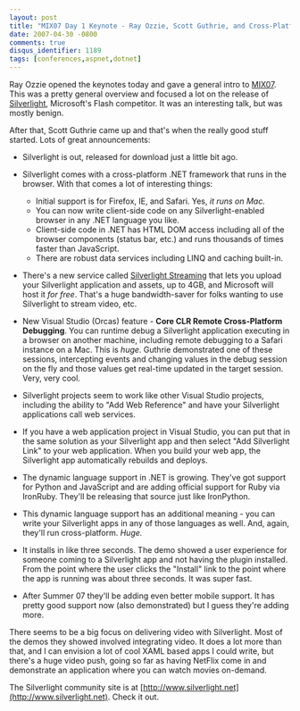 ```yaml
---
layout: post
title: "MIX07 Day 1 Keynote - Ray Ozzie, Scott Guthrie, and Cross-Platform Debugging"
date: 2007-04-30 -0800
comments: true
disqus_identifier: 1189
tags: [conferences,aspnet,dotnet]
---
```

Ray Ozzie opened the keynotes today and gave a general intro to
[MIX07](http://visitmix.com). This was a pretty general overview and
focused a lot on the release of
[Silverlight](http://www.microsoft.com/silverlight/), Microsoft's Flash
competitor. It was an interesting talk, but was mostly benign.

 After that, Scott Guthrie came up and that's when the really good stuff
started. Lots of great announcements:

- Silverlight is out, released for download just a little bit ago.
- Silverlight comes with a cross-platform .NET framework that runs in
    the browser. With that comes a lot of interesting things:
  - Initial support is for Firefox, IE, and Safari. Yes, *it runs on
        Mac.*
  - You can now write client-side code on any Silverlight-enabled
        browser in any .NET language you like.
  - Client-side code in .NET has HTML DOM access including all of
        the browser components (status bar, etc.) and runs thousands of
        times faster than JavaScript.
  - There are robust data services including LINQ and caching
        built-in.

- There's a new service called [Silverlight
    Streaming](http://silverlight.live.com/) that lets you upload your
    Silverlight application and assets, up to 4GB, and Microsoft will
    host it *for free*. That's a huge bandwidth-saver for folks wanting
    to use Silverlight to stream video, etc.
- New Visual Studio (Orcas) feature - **Core CLR Remote Cross-Platform
    Debugging**. You can runtime debug a Silverlight application
    executing in a browser on another machine, including remote
    debugging to a Safari instance on a Mac. This is *huge*. Guthrie
    demonstrated one of these sessions, intercepting events and changing
    values in the debug session on the fly and those values get
    real-time updated in the target session. Very, very cool.
- Silverlight projects seem to work like other Visual Studio projects,
    including the ability to "Add Web Reference" and have your
    Silverlight applications call web services.
- If you have a web application project in Visual Studio, you can put
    that in the same solution as your Silverlight app and then select
    "Add Silverlight Link" to your web application. When you build your
    web app, the Silverlight app automatically rebuilds and deploys.
- The dynamic language support in .NET is growing. They've got support
    for Python and JavaScript and are adding official support for Ruby
    via IronRuby. They'll be releasing that source just like IronPython.
- This dynamic language support has an additional meaning - you can
    write your Silverlight apps in any of those languages as well. And,
    again, they'll run cross-platform. *Huge.*
- It installs in like three seconds. The demo showed a user experience
    for someone coming to a Silverlight app and not having the plugin
    installed. From the point where the user clicks the "Install" link
    to the point where the app is running was about three seconds. It
    was super fast.
- After Summer 07 they'll be adding even better mobile support. It has
    pretty good support now (also demonstrated) but I guess they're
    adding more.

There seems to be a big focus on delivering video with Silverlight. Most
of the demos they showed involved integrating video. It does a lot more
than that, and I can envision a lot of cool XAML based apps I could
write, but there's a huge video push, going so far as having NetFlix
come in and demonstrate an application where you can watch movies
on-demand.

 The Silverlight community site is at
[http://www.silverlight.net](http://www.silverlight.net). Check it out.

